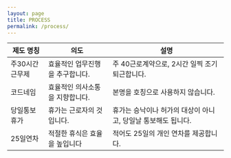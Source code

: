 ```yaml
---
layout: page
title: PROCESS
permalink: /process/
---
```


|제도 명칭|의도|설명|
|------|---|---|
|주30시간근무제|효율적인 업무진행을 추구합니다.|주 40근로계약으로, 2시간 일찍 조기퇴근합니다.|
|코드네임|효율적인 의사소통을 지향합니다.|본명을 호칭으로 사용하지 않습니다.|
|당일통보휴가|휴가는 근로자의 것입니다. |휴가는 승낙이나 허가의 대상이 아니고, 당일날 통보해도 됩니다.|
|25일연차| 적절한 휴식은 효율을 높입니다 | 적어도 25일의 개인 연차를 제공합니다. |
